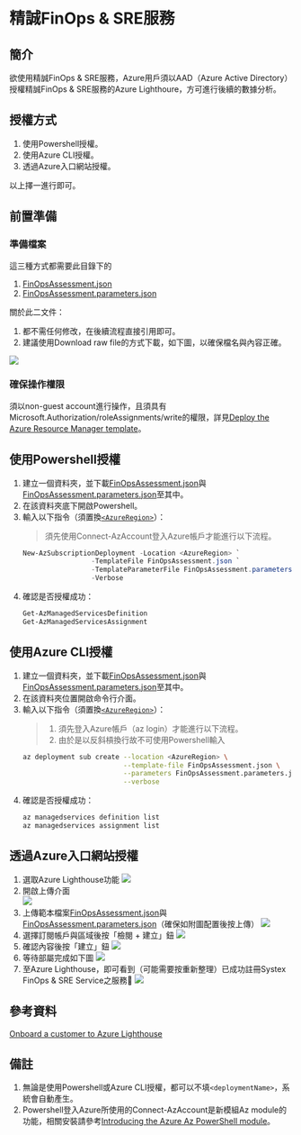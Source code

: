 # 精誠FinOps & SRE服務
## 簡介

欲使用精誠FinOps & SRE服務，Azure用戶須以AAD（Azure Active Directory）授權精誠FinOps & SRE服務的Azure Lighthoure，方可進行後續的數據分析。

## 授權方式

1. 使用Powershell授權。
2. 使用Azure CLI授權。
3. 透過Azure入口網站授權。

以上擇一進行即可。

## 前置準備

### 準備檔案

這三種方式都需要此目錄下的

1. [FinOpsAssessment.json](https://github.com/systex-t22r/systex-t22r.github.io/blob/main/FinOpsOnboard/FinOpsAssessment.json)
2. [FinOpsAssessment.parameters.json](https://github.com/systex-t22r/systex-t22r.github.io/blob/main/FinOpsOnboard/FinOpsAssessment.parameters.json)

關於此二文件：

1. 都不需任何修改，在後續流程直接引用即可。
2. 建議使用Download raw file的方式下載，如下圖，以確保檔名與內容正確。

![](https://github.com/systex-t22r/systex-t22r.github.io/blob/main/FinOpsOnboard/img/dl-with-raw-file.png?raw=true)

### 確保操作權限

須以non-guest account進行操作，且須具有Microsoft.Authorization/roleAssignments/write的權限，詳見[Deploy the Azure Resource Manager template](https://learn.microsoft.com/en-us/azure/lighthouse/how-to/onboard-customer#deploy-the-azure-resource-manager-template)。

## 使用Powershell授權
1. 建立一個資料夾，並下載[FinOpsAssessment.json](https://github.com/systex-t22r/systex-t22r.github.io/blob/main/FinOpsOnboard/FinOpsAssessment.json)與[FinOpsAssessment.parameters.json](https://github.com/systex-t22r/systex-t22r.github.io/blob/main/FinOpsOnboard/FinOpsAssessment.parameters.json)至其中。
2. 在該資料夾底下開啟Powershell。
3. 輸入以下指令（須置換[`<AzureRegion>`](https://learn.microsoft.com/zh-tw/gaming/playfab/api-references/events/data-types/azureregion)）：
   > 須先使用Connect-AzAccount登入Azure帳戶才能進行以下流程。
   ```powershell
   New-AzSubscriptionDeployment -Location <AzureRegion> `
                    -TemplateFile FinOpsAssessment.json `
                    -TemplateParameterFile FinOpsAssessment.parameters.json `
                    -Verbose
   ```
4. 確認是否授權成功：
   ```powershell
   Get-AzManagedServicesDefinition
   Get-AzManagedServicesAssignment
   ```

## 使用Azure CLI授權
1. 建立一個資料夾，並下載[FinOpsAssessment.json](https://github.com/systex-t22r/systex-t22r.github.io/blob/main/FinOpsOnboard/FinOpsAssessment.json)與[FinOpsAssessment.parameters.json](https://github.com/systex-t22r/systex-t22r.github.io/blob/main/FinOpsOnboard/FinOpsAssessment.parameters.json)至其中。
2. 在該資料夾位置開啟命令行介面。
3. 輸入以下指令（須置換[`<AzureRegion>`](https://learn.microsoft.com/zh-tw/gaming/playfab/api-references/events/data-types/azureregion)）：
   > 1. 須先登入Azure帳戶（az login）才能進行以下流程。
   > 2. 由於是以反斜槓換行故不可使用Powershell輸入
   ```bash
   az deployment sub create --location <AzureRegion> \
                            --template-file FinOpsAssessment.json \
                            --parameters FinOpsAssessment.parameters.json \
                            --verbose
   ```
4. 確認是否授權成功：
   ```bash
   az managedservices definition list
   az managedservices assignment list
   ```

## 透過Azure入口網站授權
1. 選取Azure Lighthouse功能
   ![](https://github.com/systex-t22r/systex-t22r.github.io/blob/main/FinOpsOnboard/img/lighthouse-onboard-by-portal/1.png?raw=true)
2. 開啟上傳介面  
   ![](https://github.com/systex-t22r/systex-t22r.github.io/blob/main/FinOpsOnboard/img/lighthouse-onboard-by-portal/2.png?raw=true)
3. 上傳範本檔案[FinOpsAssessment.json](https://github.com/systex-t22r/systex-t22r.github.io/blob/main/FinOpsOnboard/FinOpsAssessment.json)與[FinOpsAssessment.parameters.json](https://github.com/systex-t22r/systex-t22r.github.io/blob/main/FinOpsOnboard/FinOpsAssessment.parameters.json)（確保如附圖配置後按上傳）
   ![](https://github.com/systex-t22r/systex-t22r.github.io/blob/main/FinOpsOnboard/img/lighthouse-onboard-by-portal/3.png?raw=true)
4. 選擇訂閱帳戶與區域後按「檢閱 + 建立」鈕
   ![](https://github.com/systex-t22r/systex-t22r.github.io/blob/main/FinOpsOnboard/img/lighthouse-onboard-by-portal/4.png?raw=true)
5. 確認內容後按「建立」鈕
   ![](https://github.com/systex-t22r/systex-t22r.github.io/blob/main/FinOpsOnboard/img/lighthouse-onboard-by-portal/5.png?raw=true)
6. 等待部屬完成如下圖
   ![](https://github.com/systex-t22r/systex-t22r.github.io/blob/main/FinOpsOnboard/img/lighthouse-onboard-by-portal/6.png?raw=true)
7. 至Azure Lighthouse，即可看到（可能需要按重新整理）已成功註冊Systex FinOps & SRE Service之服務🎉
   ![](https://github.com/systex-t22r/systex-t22r.github.io/blob/main/FinOpsOnboard/img/lighthouse-onboard-by-portal/7.png?raw=true)


## 參考資料
[Onboard a customer to Azure Lighthouse](https://learn.microsoft.com/en-us/azure/lighthouse/how-to/onboard-customer)

## 備註
1. 無論是使用Powershell或Azure CLI授權，都可以不填`<deploymentName>`，系統會自動產生。
2. Powershell登入Azure所使用的Connect-AzAccount是新模組Az module的功能，相關安裝請參考[Introducing the Azure Az PowerShell module](https://learn.microsoft.com/en-us/powershell/azure/new-azureps-module-az?view=azps-10.3.0)。